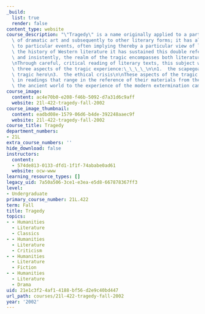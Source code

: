 ```yaml
---
_build:
  list: true
  render: false
content_type: website
course_description: "\"Tragedy\" is a name originally applied to a particular kind\
  \ of dramatic art and subsequently to other literary forms; it has also been applied\
  \ to particular events, often implying thereby a particular view of life. Throughout\
  \ the history of Western literature it has sustained this double reference. Uniquely\
  \ and insistently, the realm of the tragic encompasses both literature and life.\n\
  \nThrough careful, critical reading of literary texts, this subject will examine\
  \ three aspects of the tragic experience:\_\_\_\_\n\n1.  the scapegoat\n2.  the\
  \ tragic hero\n3.  the ethical crisis\n\nThese aspects of the tragic will be pursued\
  \ in readings that range in the reference of their materials from the warfare of\
  \ the ancient world to the experience of the modern extermination camps.\n"
course_image:
  content: ac4e70b0-e208-f46b-5092-d7a31d6c9aff
  website: 21l-422-tragedy-fall-2002
course_image_thumbnail:
  content: eadbd08e-1579-06d6-b4de-392248aaec9f
  website: 21l-422-tragedy-fall-2002
course_title: Tragedy
department_numbers:
- 21L
extra_course_numbers: ''
hide_download: false
instructors:
  content:
  - 574de813-0133-dfd1-1f1f-74ababe0ad61
  website: ocw-www
learning_resource_types: []
legacy_uid: 7a50a506-3ce1-e3ea-e5d8-667878367ff3
level:
- Undergraduate
primary_course_number: 21L.422
term: Fall
title: Tragedy
topics:
- - Humanities
  - Literature
  - Classics
- - Humanities
  - Literature
  - Criticism
- - Humanities
  - Literature
  - Fiction
- - Humanities
  - Literature
  - Drama
uid: 21e1c3f2-4af1-4188-bf56-d2e9c40bd447
url_path: courses/21l-422-tragedy-fall-2002
year: '2002'
---
```

